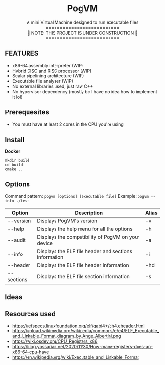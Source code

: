 <div align="center">
  <h1>PogVM</h1>
  A mini Virtual Machine designed to run executable files

  <br>
          ========================== <br>
  🚧 NOTE: THIS PROJECT IS UNDER CONSTRUCTION 🚧 <br>
          ========================== <br>
  </p>
</div>

<!-- NOTE: Add demo of the VM here -->

## FEATURES
- x86-64 assembly interpreter     (WIP)
- Hybrid CISC and RISC processor  (WIP)
- Scalar pipelining architecture  (WIP)
- Executable file analyser        (WIP)
- No external libraries used, just raw C++
- No hypervisor dependency (mostly bc I have no idea how to implement it lol)

## Prerequesites
- You must have at least 2 cores in the CPU you're using

## Install
  **Docker**
  ```
  mkdir build
  cd build
  cmake ..
  ```

## Options
  Command pattern: `pogvm [options] [executable file]`
  Example: `pogvm --info ./test`

  | Option | Description | Alias |
  |---|---|---|
  | --version | Displays PogVM's version | -v |
  | --help | Displays the help menu for all the options | -h |
  | --audit | Displays the compatibility of PogVM on your device | -a |
  | --info | Displays the ELF file header and sections information | -i |
  | --header | Displays the ELF file header information | -hd |
  | --sections | Displays the ELF file section information | -s |


## Ideas


## Resources used
- https://refspecs.linuxfoundation.org/elf/gabi4+/ch4.eheader.html
- https://upload.wikimedia.org/wikipedia/commons/e/e4/ELF_Executable_and_Linkable_Format_diagram_by_Ange_Albertini.png
- https://wiki.osdev.org/CPU_Registers_x86
- https://blog.yossarian.net/2020/11/30/How-many-registers-does-an-x86-64-cpu-have
- https://en.wikipedia.org/wiki/Executable_and_Linkable_Format